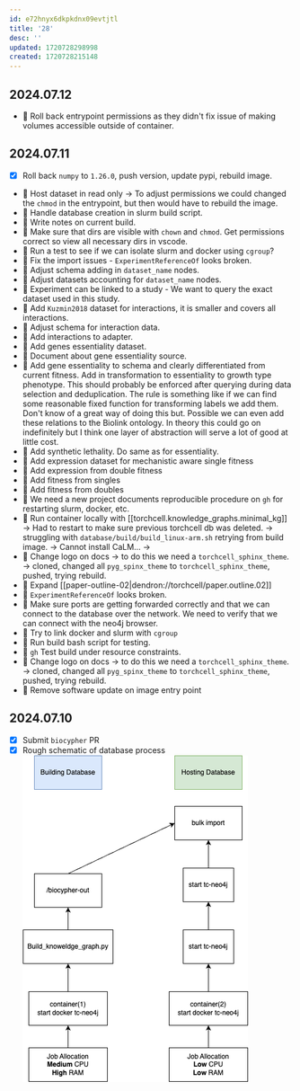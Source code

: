 ```yaml
---
id: e72hnyx6dkpkdnx09evtjtl
title: '28'
desc: ''
updated: 1720728298998
created: 1720728215148
---
```


## 2024.07.12

- 🔲 Roll back entrypoint permissions as they didn't fix issue of making volumes accessible outside of container.

## 2024.07.11

- [x] Roll back `numpy` to `1.26.0`, push version, update pypi, rebuild image.
- 🔲 Host dataset in read only → To adjust permissions we could changed the `chmod` in the entrypoint, but then would have to rebuild the image.
- 🔲 Handle database creation in slurm build script.
- 🔲 Write notes on current build.
- 🔲 Make sure that dirs are visible with `chown` and `chmod`. Get permissions correct so view all necessary dirs in vscode.
- 🔲 Run a test to see if we can isolate slurm and docker using `cgroup`?
- 🔲 Fix the import issues - `ExperimentReferenceOf` looks broken.
- 🔲 Adjust schema adding in `dataset_name` nodes.
- 🔲 Adjust datasets accounting for `dataset_name` nodes.
- 🔲 Experiment can be linked to a study - We want to query the exact dataset used in this study.
- 🔲 Add `Kuzmin2018` dataset for interactions, it is smaller and covers all interactions.
- 🔲 Adjust schema for interaction data.
- 🔲 Add interactions to adapter.
- 🔲 Add genes essentiality dataset.
- 🔲 Document about gene essentiality source.
- 🔲 Add gene essentiality to schema and clearly differentiated from current fitness. Add in transformation to essentiality to growth type phenotype. This should probably be enforced after querying during data selection and deduplication. The rule is something like if we can find some reasonable fixed function for transforming labels we add them. Don't know of a great way of doing this but. Possible we can even add these relations to the Biolink ontology. In theory this could go on indefinitely but I think one layer of abstraction will serve a lot of good at little cost.
- 🔲 Add synthetic lethality. Do same as for essentiality.
- 🔲 Add expression dataset for mechanistic aware single fitness
- 🔲 Add expression from double fitness
- 🔲 Add fitness from singles
- 🔲 Add fitness from doubles
- 🔲 We need a new project documents reproducible procedure on `gh` for restarting slurm, docker, etc.
- 🔲 Run container locally with [[torchcell.knowledge_graphs.minimal_kg]] → Had to restart to make sure previous torchcell db was deleted. → struggling with `database/build/build_linux-arm.sh` retrying from build image. → Cannot install CaLM... →
- 🔲 Change logo on docs → to do this we need a `torchcell_sphinx_theme`. → cloned, changed all `pyg_spinx_theme` to `torchcell_sphinx_theme`, pushed, trying rebuild.
- 🔲 Expand [[paper-outline-02|dendron://torchcell/paper.outline.02]]
- 🔲 `ExperimentReferenceOf` looks broken.
- 🔲 Make sure ports are getting forwarded correctly and that we can connect to the database over the network. We need to verify that we can connect with the neo4j browser.
- 🔲 Try to link docker and slurm with `cgroup`
- 🔲 Run build bash script for testing.
- 🔲 `gh` Test build under resource constraints.
- 🔲 Change logo on docs → to do this we need a `torchcell_sphinx_theme`. → cloned, changed all `pyg_spinx_theme` to `torchcell_sphinx_theme`, pushed, trying rebuild.
- 🔲 Remove software update on image entry point

## 2024.07.10

- [x] Submit `biocypher` PR
- [x] Rough schematic of database process ![](./assets/database-updataes.drawio.png)

